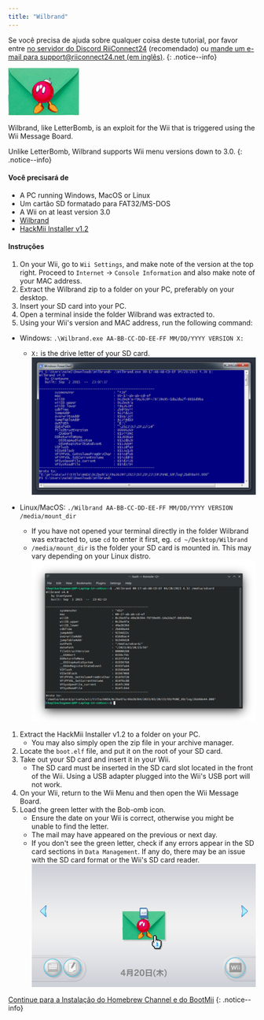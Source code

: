 ```yaml
---
title: "Wilbrand"
---
```


Se você precisa de ajuda sobre qualquer coisa deste tutorial, por favor entre [no servidor do Discord RiiConnect24](https://discord.gg/rc24) (recomendado) ou [mande um e-mail para support@riiconnect24.net (em inglês)](mailto:support@riiconnect24.net).
{: .notice--info}

![Wilbrand](/images/wilbrand/icon.png)

Wilbrand, like LetterBomb, is an exploit for the Wii that is triggered using the Wii Message Board.

Unlike LetterBomb, Wilbrand supports Wii menu versions down to 3.0.
{: .notice--info}

#### Você precisará de

- A PC running Windows, MacOS or Linux
- Um cartão SD formatado para FAT32/MS-DOS
- A Wii on at least version 3.0
- [Wilbrand](https://static.wiidatabase.de/Wilbrand.zip)
- [HackMii Installer v1.2](https://bootmii.org/download/)

#### Instruções

1.  On your Wii, go to `Wii Settings`, and make note of the version at the top right. Proceed to `Internet` -> `Console Information` and also make note of your MAC address.
1.  Extract the Wilbrand zip to a folder on your PC, preferably on your desktop.
1.  Insert your SD card into your PC.
1.  Open a terminal inside the folder Wilbrand was extracted to.
1.  Using your Wii's version and MAC address, run the following command:

- Windows: `.\Wilbrand.exe AA-BB-CC-DD-EE-FF MM/DD/YYYY VERSION X:`

  - `X:` is the drive letter of your SD card. ![running Wilbrand on Windows](/images/wilbrand/windows.png)

- Linux/MacOS: `./Wilbrand AA-BB-CC-DD-EE-FF MM/DD/YYYY VERSION /media/mount_dir`
  - If you have not opened your terminal directly in the folder Wilbrand was extracted to, use `cd` to enter it first, eg. `cd ~/Desktop/Wilbrand`
  - `/media/mount_dir` is the folder your SD card is mounted in. This may vary depending on your Linux distro. ![running Wilbrand on Linux](/images/wilbrand/linux.png)

1.  Extract the HackMii Installer v1.2 to a folder on your PC.
    - You may also simply open the zip file in your archive manager.
1.  Locate the `boot.elf` file, and put it on the root of your SD card.
1.  Take out your SD card and insert it in your Wii.
    - The SD card must be inserted in the SD card slot located in the front of the Wii. Using a USB adapter plugged into the Wii's USB port will not work.
1.  On your Wii, return to the Wii Menu and then open the Wii Message Board.
1.  Load the green letter with the Bob-omb icon.
    - Ensure the date on your Wii is correct, otherwise you might be unable to find the letter.
    - The mail may have appeared on the previous or next day.
    - If you don't see the green letter, check if any errors appear in the SD card sections in `Data Management`. If any do, there may be an issue with the SD card format or the Wii's SD card reader. ![Wilbrand in its natural habitat](/images/wilbrand/msgboard.png)

[Continue para a Instalação do Homebrew Channel e do BootMii](hbc)
{: .notice--info}
